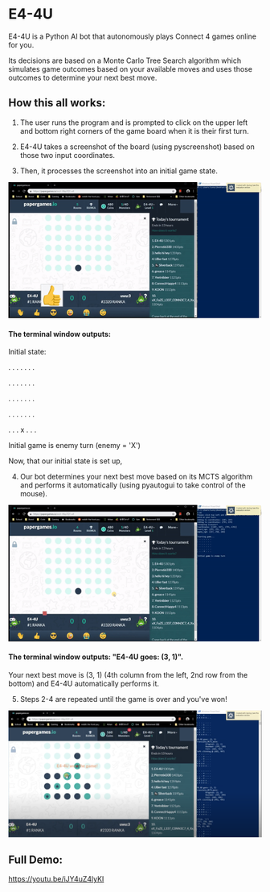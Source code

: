 # E4-4U

E4-4U is a Python AI bot that autonomously plays Connect 4 games online for you.

Its decisions are based on a Monte Carlo Tree Search algorithm which simulates game outcomes based on your available moves and uses those outcomes to determine your next best move.

<h2>How this all works:</h2>

1. The user runs the program and is prompted to click on the upper left and bottom right corners of the game board when it is their first turn.

2. E4-4U takes a screenshot of the board (using pyscreenshot) based on those two input coordinates.

3. Then, it processes the screenshot into an initial game state.

![capture-initial-state-demo](assets/capture-initial-state.gif)

<h4>The terminal window outputs:</h4>

Initial state:

. . . . . . .

. . . . . . .

. . . . . . .

. . . . . . .

. . . x . . . 

Initial game is enemy turn (enemy = 'X')

Now, that our initial state is set up,

4. Our bot determines your next best move based on its MCTS algorithm and performs it automatically (using pyautogui to take control of the mouse).

![perform-move-demo](assets/perform-move.gif)

<h4>The terminal window outputs: "E4-4U goes: (3, 1)".</h4>

Your next best move is (3, 1) (4th column from the left, 2nd row from the bottom) and E4-4U automatically performs it.

5. Steps 2-4 are repeated until the game is over and you've won!

![you-win](assets/you-win.png)

<h2>Full Demo:</h2>

https://youtu.be/iJY4uZ4lyKI
